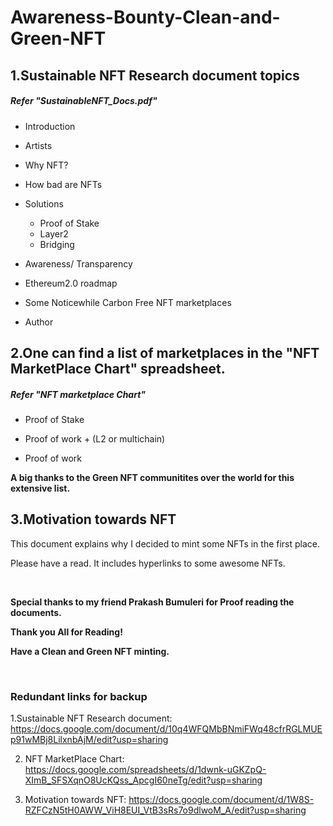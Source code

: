 # Awareness-Bounty-Clean-and-Green-NFT

## 1.Sustainable NFT Research document topics
##### Refer "SustainableNFT_Docs.pdf"

 - Introduction

 - Artists

 - Why NFT?

 - How bad are NFTs

 - Solutions
 
 	* Proof of Stake
	* Layer2
	* Bridging

- Awareness/ Transparency

- Ethereum2.0 roadmap

- Some Noticewhile Carbon Free NFT marketplaces

- Author




## 2.One can find a list of marketplaces in the "NFT MarketPlace Chart" spreadsheet.
##### Refer "NFT marketplace Chart"

- Proof of Stake

- Proof of work + (L2 or multichain)

- Proof of work

**A big thanks to the Green NFT communitites over the world for this extensive list.**




## 3.Motivation towards NFT

This document explains why I decided to mint some NFTs in the first place.

Please have a read. It includes hyperlinks to some awesome NFTs.

&nbsp;
&nbsp;
&nbsp;
&nbsp;
&nbsp;
&nbsp;

**Special thanks to my friend Prakash Bumuleri for Proof reading the documents.**

**Thank you All for Reading!**

**Have a Clean and Green NFT minting.**





&nbsp;
&nbsp;
&nbsp;
&nbsp;
&nbsp;
&nbsp;
&nbsp;








### Redundant links for backup

1.Sustainable NFT Research document: https://docs.google.com/document/d/10q4WFQMbBNmiFWq48cfrRGLMUEp91wMBj8LilxnbAjM/edit?usp=sharing

2. NFT MarketPlace Chart: https://docs.google.com/spreadsheets/d/1dwnk-uGKZpQ-XImB_SFSXqnO8UcKQss_ApcgI60neTg/edit?usp=sharing

3. Motivation towards NFT: https://docs.google.com/document/d/1W8S-RZFCzN5tH0AWW_ViH8EUI_VtB3sRs7o9dlwoM_A/edit?usp=sharing
